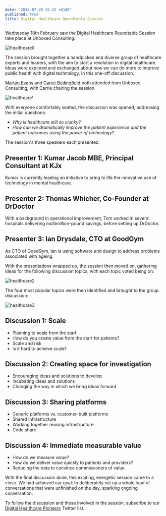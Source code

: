 ```yaml
---
date: "2015-07-29 15:22 +0100"
published: true
title: Digital Healthcare Roundtable Session
---
```


Wednesday 18th February saw the Digital Healthcare Roundtable Session take place at Unboxed Consulting.

![healthcare0](http://i1291.photobucket.com/albums/b548/grammccram/DSC01779_zpsd4fmmo16.jpg)

The session brought together a handpicked and diverse group of healthcare experts and leaders, with the aim to start a revolution in digital healthcare. Ideas were explored and exchanged about how we can do more to improve public health with digital technology, in this one-off discussion.

[Martyn Evans](http://www.unboxedconsulting.com/people/martyn-evans) and [Carrie Bedingfield](http://www.unboxedconsulting.com/people/carrie-bedingfield) both attended from Unboxed Consulting, with Carrie chairing the session.

![healthcare1](http://i1291.photobucket.com/albums/b548/grammccram/Screen%20Shot%202015-02-24%20at%2011.51.23_zpskt1lvghp.png)

With everyone comfortably seated, the discussion was opened, addressing the initial questions:

- _Why is healthcare still so clunky?_
- _How can we dramatically improve the patient experience and the patient outcomes using the power of technology?_

The session's three speakers each presented:

## Presenter 1: Kumar Jacob MBE, Principal Consultant at KJx

Kumar is currently leading an initiative to bring to life the innovative use of technology in mental healthcare.

## Presenter 2: Thomas Whicher, Co-Founder at DrDoctor

With a background in operational improvement, Tom worked in several hospitals delivering multimillion-pound savings, before setting up DrDoctor.

## Presenter 3: Ian Drysdale, CTO at GoodGym

As CTO of GoodGym, Ian is using software and design to address problems associated with ageing.

With the presentations wrapped up, the session then moved on, gathering ideas for the following discussion topics, with each topic voted being on:

![healthcare2](http://i1291.photobucket.com/albums/b548/grammccram/Screen%20Shot%202015-02-24%20at%2013.08.52_zpsr1tnaers.png)

The four most popular topics were then identified and brought to the group discussion:

![healthcare3](http://i1291.photobucket.com/albums/b548/grammccram/Screen%20Shot%202015-02-24%20at%2017.12.36_zps6x8herpg.png)

## Discussion 1: Scale

* Planning to scale from the start
* How do you create value from the start for patients?
* Scale and risk
* Is it hard to achieve scale?

## Discussion 2: Creating space for investigation

* Encouraging ideas and solutions to develop
* Incubating ideas and solutions
* Changing the way in which we bring ideas forward

## Discussion 3: Sharing platforms

* Generic platforms vs. customer-built platforms
* Shared infrastructure
* Working together reusing infrastructure
* Code share

## Discussion 4: Immediate measurable value

* How do we measure value?
* How do we deliver value quickly to patients and providers?
* Reducing the data to convince commissioners of value

With the final discussion done, this exciting, energetic session came to a close. We had achieved our goal: to deliberately set up a whole load of conversations that were unfinished on the day, sparking ongoing conversation.

To follow the discussion and those involved in the session, subscribe to our [Digital Healthcare Pioneers](https://twitter.com/Ubxd/lists/digital-health-pioneers1) Twitter list.